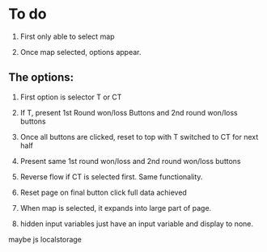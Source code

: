 # To do

1. First only able to select map

2. Once map selected, options appear. 

## The options:

1. First option is selector T or CT

2. If T, present 1st Round won/loss Buttons and 2nd round won/loss buttons

3. Once all buttons are clicked, reset to top with T switched to CT for next half

4. Present same 1st round won/loss and 2nd round won/loss buttons

5. Reverse flow if CT is selected first. Same functionality.

6. Reset page on final button click full data achieved

7. When map is selected, it expands into large part of page.




1. hidden input variables
just have an input variable and display to none.

maybe js localstorage